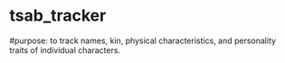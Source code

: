 # tsab_tracker
#purpose: to track names, kin, physical characteristics, and personality traits of individual characters.
